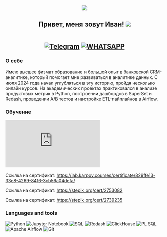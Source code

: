 
<div id="header" align="center">
  <img src="https://media0.giphy.com/media/v1.Y2lkPTc5MGI3NjExaWc2Z2ptN283b3E2bW40am5lazBybmd0ZnUyam01NDNpbmQzN3kzciZlcD12MV9pbnRlcm5hbF9naWZfYnlfaWQmY3Q9Zw/FoVzfcqCDSb7zCynOp/giphy.gif" width="100"/>
</div>

<h2 align="center">
  Привет, меня зовут Иван!  
  <img src="https://media.giphy.com/media/hvRJCLFzcasrR4ia7z/giphy.gif" width="30px"/>  
  <br><br>
  
  <a href="">[![Telegram](https://img.shields.io/badge/Telegram-2CA5E0?style=for-the-badge&logo=telegram&logoColor=white)](https://t.me/ibondareff)</a> 
  <a href="">[![WHATSAPP](https://img.shields.io/badge/-WHATSAPP-28D146?style=for-the-badge&logo=whatsapp&logoColor=FFFFFF)](https://wa.me/9652862096)</a>
</h2>

<h3> О себе </h3>
Имею высшее физмат образование и большой опыт в банковской CRM-аналитике, который помогает мне развиваться в аналитике данных. С июля 2024 года начал углубляться в эту историю, пройдя несколько онлайн курсов. На академических проектах практиковался в анализе продуктовых метрик в Python, построении дашбордов в SuperSet и Redash, проведении A/B тестов и настройке ETL-пайплайнов в Airflow.

<h3> Обучение </h3>

![alt text](https://github.com/voodoo723/voodoo723/blob/b6134465d8272d7875e836e78b6cb38d2a70595c/cert_karpov.pdf "Сертификат")

Ссылка на сертификат: https://lab.karpov.courses/certificate/829ffe13-33e8-4269-8416-3cb56a04defa/

Ссылка на сертификат: https://stepik.org/cert/2753082

Ссылка на сертификат: https://stepik.org/cert/2739235

<h3> Languages and tools </h3>

![Python](https://img.shields.io/badge/python-3670A0?style=for-the-badge&logo=python&logoColor=ffdd54)
![Jupyter Notebook](https://img.shields.io/badge/jupyter-%23FA0F00.svg?style=for-the-badge&logo=jupyter&logoColor=white)
![SQL](https://img.shields.io/badge/-SQL-00A4EF?style=for-the-badge&logo=SQL)
![Redash](https://img.shields.io/badge/-Redash-E44D26?style=for-the-badge&logo=Redash)
![ClickHouse](https://img.shields.io/badge/ClickHouse-FFCC01?style=for-the-badge&logo=clickhouse&logoColor=white)
![PL SQL](https://img.shields.io/badge/PLSQL-F80000?style=for-the-badge&logo=oracle&logoColor=black)
![Apache Airflow](https://img.shields.io/badge/Apache%20Airflow-017CEE?style=for-the-badge&logo=Apache%20Airflow&logoColor=white)
![Git](https://img.shields.io/badge/git-%23F05033.svg?style=for-the-badge&logo=git&logoColor=white)

